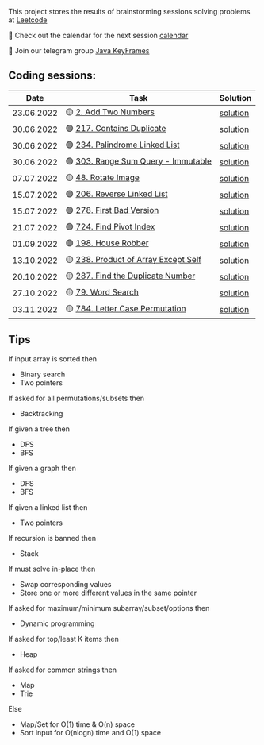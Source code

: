 This project stores the results of brainstorming sessions solving problems at
[Leetcode](https://leetcode.com/problemset/all/)

📅 Check out the calendar for the next session [calendar](https://cutt.ly/JJpel8R)</a><br>

💬 Join our telegram group [Java KeyFrames](https://t.me/JavaKeyFrames)

## Coding sessions:

| Date       | Task                                                                                                | Solution                                  |
|------------|-----------------------------------------------------------------------------------------------------|-------------------------------------------|
| 23.06.2022 | 🟡 [2. Add Two Numbers](https://leetcode.com/problems/add-two-numbers/)                             | [solution](src/main/java/leetcode/p0002/) |
| 30.06.2022 | 🟢 [217. Contains Duplicate](https://leetcode.com/problems/contains-duplicate/)                     | [solution](src/main/java/leetcode/p0217/) |
| 30.06.2022 | 🟢 [234. Palindrome Linked List](https://leetcode.com/problems/palindrome-linked-list/)             | [solution](src/main/java/leetcode/p0234/) |
| 30.06.2022 | 🟢 [303. Range Sum Query - Immutable](https://leetcode.com/problems/range-sum-query-immutable/)     | [solution](src/main/java/leetcode/p0303/) |
| 07.07.2022 | 🟡 [48. Rotate Image](https://leetcode.com/problems/rotate-image/)                                  | [solution](src/main/java/leetcode/p0048/) |
| 15.07.2022 | 🟢 [206. Reverse Linked List](https://leetcode.com/problems/reverse-linked-list/)                   | [solution](src/main/java/leetcode/p0206/) |
| 15.07.2022 | 🟢 [278. First Bad Version](https://leetcode.com/problems/first-bad-version/)                       | [solution](src/main/java/leetcode/p0278/) |
| 21.07.2022 | 🟢 [724. Find Pivot Index](https://leetcode.com/problems/find-pivot-index/)                         | [solution](src/main/java/leetcode/p0724/) |
| 01.09.2022 | 🟢 [198. House Robber](https://leetcode.com/problems/house-robber/)                                 | [solution](src/main/java/leetcode/p0198/) |
| 13.10.2022 | 🟡 [238. Product of Array Except Self](https://leetcode.com/problems/product-of-array-except-self/) | [solution](src/main/java/leetcode/p0238/) |
| 20.10.2022 | 🟡 [287. Find the Duplicate Number](https://leetcode.com/problems/find-the-duplicate-number/)       | [solution](src/main/java/leetcode/p0287/) |
| 27.10.2022 | 🟡 [79. Word Search](https://leetcode.com/problems/word-search/)                                    | [solution](src/main/java/leetcode/p0079/) |
| 03.11.2022 | 🟡 [784. Letter Case Permutation](https://leetcode.com/problems/letter-case-permutation/)           | [solution](src/main/java/leetcode/p0784/) |

## Tips

If input array is sorted then

- Binary search
- Two pointers

If asked for all permutations/subsets then

- Backtracking

If given a tree then

- DFS
- BFS

If given a graph then

- DFS
- BFS

If given a linked list then

- Two pointers

If recursion is banned then

- Stack

If must solve in-place then

- Swap corresponding values
- Store one or more different values in the same pointer

If asked for maximum/minimum subarray/subset/options then

- Dynamic programming

If asked for top/least K items then

- Heap

If asked for common strings then

- Map
- Trie

Else

- Map/Set for O(1) time & O(n) space
- Sort input for O(nlogn) time and O(1) space
